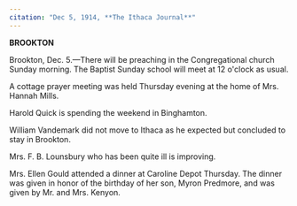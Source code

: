 ```yaml
---
citation: "Dec 5, 1914, **The Ithaca Journal**"
---
```

**BROOKTON**

Brookton, Dec. 5.—There will be preaching in the Congregational church Sunday morning. The Baptist Sunday school will meet at 12 o'clock as usual.

A cottage prayer meeting was held Thursday evening at the home of Mrs. Hannah Mills.

Harold Quick is spending the weekend in Binghamton.

William Vandemark did not move to Ithaca as he expected but concluded to stay in Brookton.

Mrs. F. B. Lounsbury who has been quite ill is improving. 

Mrs. Ellen Gould attended a dinner at Caroline Depot Thursday. The dinner was given in honor of the birthday of her son, Myron Predmore, and was given by Mr. and Mrs. Kenyon.